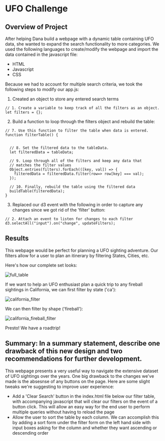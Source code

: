 # UFO Challenge

## Overview of Project

After helping Dana build a webpage with a dynamic table containing UFO data, she wanted to expand the search functionality to more categories. We used the following languages to create/modify the webpage and import the data contained in the javascript file:

- HTML
- Javascript
- CSS

Because we had to account for multiple search criteria, we took the following steps to modify our app.js:

1. Created an object to store any entered search terms

```
// 1. Create a variable to keep track of all the filters as an object.
let filters = {};
```

2. Build a function to loop through the filters object and rebuild the table:

```
// 7. Use this function to filter the table when data is entered.
function filterTable() {
  

  // 8. Set the filtered data to the tableData.
  let filteredData = tableData;

  // 9. Loop through all of the filters and keep any data that
  // matches the filter values
  Object.entries(filters).forEach(([key, val]) => {
    filteredData = filteredData.filter(row=> row[key] === val);
  });

  // 10. Finally, rebuild the table using the filtered data
  buildTable(filteredData);
}
```
3. Replaced our d3 event with the following in order to capture any changes since we got rid of the 'filter' button:

```
// 2. Attach an event to listen for changes to each filter
d3.selectAll("input").on("change", updateFilters);
```

## Results

This webpage would be perfect for planning a UFO sighting adventure. Our filters allow for a user to plan an itinerary by filtering States, Cities, etc.

Here's how our complete set looks:

![full_table](https://github.com/rivas-j/UFOs/blob/386b2c792fa1d5e239ac6fe8acdb66db9ac1604b/images/updated_table.png)

If we want to help an UFO enthusiast plan a quick trip to any fireball sightings in California, we can first filter by state ('ca'):

![california_filter](https://github.com/rivas-j/UFOs/blob/386b2c792fa1d5e239ac6fe8acdb66db9ac1604b/images/california_filter.png)

We can then filter by shape ('fireball'):

![california_fireball_filter](https://github.com/rivas-j/UFOs/blob/386b2c792fa1d5e239ac6fe8acdb66db9ac1604b/images/california-fireballs_filter.png)

Presto! We have a roadtrip!

## Summary: In a summary statement, describe one drawback of this new design and two recommendations for further development.

This webpage presents a very useful way to navigate the extensive dataset of UFO sightings over the years. One big drawback to the changes we've made is the absesnse of any buttons on the page. Here are some slight tweaks we're suggesting to improve user experience:

- Add a 'Clear Search' button in the index.html file below our filter table, with accompanying javascript that will clear our filters on the event of a button click. This will allow an easy way for the end user to perform multiple queries without having to reload the page
- Allow the user to sort the table by each column. We can accomplish this by adding a sort form under the filter form on the left hand side with input boxes asking for the column and whether they want ascending or descending order
